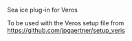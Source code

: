 Sea ice plug-in for Veros

To be used with the Veros setup file from https://github.com/jpgaertner/setup_veris

